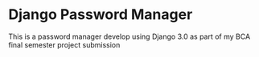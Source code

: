 # Django Password Manager

This is a password manager develop using Django 3.0 as part of my BCA final semester project submission